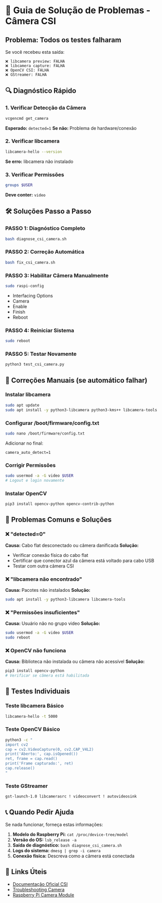 # 🚨 Guia de Solução de Problemas - Câmera CSI

## Problema: Todos os testes falharam

Se você recebeu esta saída:
```
❌ libcamera preview: FALHA
❌ libcamera capture: FALHA
❌ OpenCV CSI: FALHA
❌ GStreamer: FALHA
```

## 🔍 Diagnóstico Rápido

### 1. Verificar Detecção da Câmera
```bash
vcgencmd get_camera
```
**Esperado:** `detected=1`
**Se não:** Problema de hardware/conexão

### 2. Verificar libcamera
```bash
libcamera-hello --version
```
**Se erro:** libcamera não instalado

### 3. Verificar Permissões
```bash
groups $USER
```
**Deve conter:** `video`

## 🛠️ Soluções Passo a Passo

### PASSO 1: Diagnóstico Completo
```bash
bash diagnose_csi_camera.sh
```

### PASSO 2: Correção Automática
```bash
bash fix_csi_camera.sh
```

### PASSO 3: Habilitar Câmera Manualmente
```bash
sudo raspi-config
```
- Interfacing Options
- Camera
- Enable
- Finish
- Reboot

### PASSO 4: Reiniciar Sistema
```bash
sudo reboot
```

### PASSO 5: Testar Novamente
```bash
python3 test_csi_camera.py
```

## 🔧 Correções Manuais (se automático falhar)

### Instalar libcamera
```bash
sudo apt update
sudo apt install -y python3-libcamera python3-kms++ libcamera-tools
```

### Configurar /boot/firmware/config.txt
```bash
sudo nano /boot/firmware/config.txt
```
Adicionar no final:
```
camera_auto_detect=1
```

### Corrigir Permissões
```bash
sudo usermod -a -G video $USER
# Logout e login novamente
```

### Instalar OpenCV
```bash
pip3 install opencv-python opencv-contrib-python
```

## 🐛 Problemas Comuns e Soluções

### ❌ "detected=0"
**Causa:** Cabo flat desconectado ou câmera danificada
**Solução:**
- Verificar conexão física do cabo flat
- Certificar que conector azul da câmera está voltado para cabo USB
- Testar com outra câmera CSI

### ❌ "libcamera não encontrado"
**Causa:** Pacotes não instalados
**Solução:**
```bash
sudo apt install -y python3-libcamera libcamera-tools
```

### ❌ "Permissões insuficientes"
**Causa:** Usuário não no grupo video
**Solução:**
```bash
sudo usermod -a -G video $USER
sudo reboot
```

### ❌ OpenCV não funciona
**Causa:** Biblioteca não instalada ou câmera não acessível
**Solução:**
```bash
pip3 install opencv-python
# Verificar se câmera está habilitada
```

## 🧪 Testes Individuais

### Teste libcamera Básico
```bash
libcamera-hello -t 5000
```

### Teste OpenCV Básico
```bash
python3 -c "
import cv2
cap = cv2.VideoCapture(0, cv2.CAP_V4L2)
print('Aberto:', cap.isOpened())
ret, frame = cap.read()
print('Frame capturado:', ret)
cap.release()
"
```

### Teste GStreamer
```bash
gst-launch-1.0 libcamerasrc ! videoconvert ! autovideosink
```

## 📞 Quando Pedir Ajuda

Se nada funcionar, forneça estas informações:

1. **Modelo do Raspberry Pi:** `cat /proc/device-tree/model`
2. **Versão do OS:** `lsb_release -a`
3. **Saída de diagnóstico:** `bash diagnose_csi_camera.sh`
4. **Logs do sistema:** `dmesg | grep -i camera`
5. **Conexão física:** Descreva como a câmera está conectada

## 🔗 Links Úteis

- [Documentação Oficial CSI](https://www.raspberrypi.com/documentation/computers/camera_software.html)
- [Troubleshooting Camera](https://www.raspberrypi.com/documentation/computers/camera_software.html#troubleshooting)
- [Raspberry Pi Camera Module](https://www.raspberrypi.com/products/camera-module-3/)